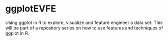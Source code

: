 # ggplotEVFE
Using ggplot in R to explore, visualize and feature engineer a data set. This will be part of a repository series on how to use features and techniques of ggplot in R.

